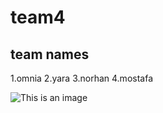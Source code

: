# team4
## team names
1.omnia
2.yara
3.norhan
4.mostafa




![This is an image](https://myoctocat.com/assets/images/base-octocat.svg)
